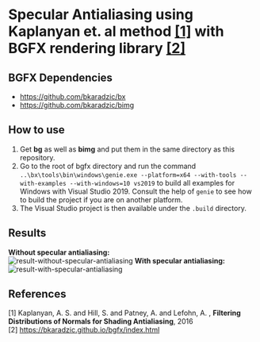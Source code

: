 # Specular Antialiasing using Kaplanyan et. al method [[1]](#1) with BGFX rendering library [[2]](#2)

## BGFX Dependencies
- https://github.com/bkaradzic/bx
- https://github.com/bkaradzic/bimg

## How to use

1. Get **bg** as well as **bimg** and put them in the same directory as this repository.
2. Go to the root of bgfx directory and run the command ``` ..\bx\tools\bin\windows\genie.exe --platform=x64 --with-tools --with-examples --with-windows=10 vs2019 ``` to build all examples for Windows with Visual Studio 2019. Consult the help of ```genie``` to see how to build the project if you are on another platform.
3. The Visual Studio project is then available under the ```.build``` directory.

## Results
**Without specular antialiasing:**   
![result-without-specular-antialiasing](/uploads/4a86edebf66a9b9f5e8621fbedbc2b2d/result-without-specular-antialiasing.png)
**With specular antialiasing:**
![result-with-specular-antialiasing](/uploads/14d46fc2c4f885a3f974bc09f3923acb/result-with-specular-antialiasing.png)


## References
<a id="1">[1]</a> 
Kaplanyan, A. S. and Hill, S. and Patney, A. and Lefohn, A. , **Filtering Distributions of Normals for Shading Antialiasing**, 2016    
<a id="1">[2]</a> 
https://bkaradzic.github.io/bgfx/index.html